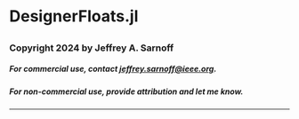 # DesignerFloats.jl
## 
### Copyright 2024 by Jeffrey A. Sarnoff
##### For commercial use, contact <jeffrey.sarnoff@ieee.org>.
##### For non-commercial use, _provide attribution_ and let me know.
----

